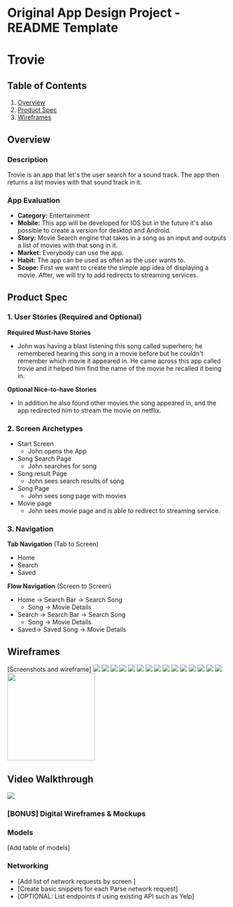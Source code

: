 Original App Design Project - README Template
===

# Trovie

## Table of Contents
1. [Overview](#Overview)
2. [Product Spec](#Product-Spec)
3. [Wireframes](#Wireframes)

## Overview
### Description
Trovie is an app that let's the user search for a sound track. The app then returns a list movies with that sound track in it.

### App Evaluation
- **Category:** Entertainment
- **Mobile:** This app will be developed for IOS but in the future it's also possible to create a version for desktop and Android.
- **Story:** Movie Search engine that takes in a song as an input and outputs a list of movies with that song in it.
- **Market:** Everybody can use the app.
- **Habit:** The app can be used as often as the user wants to.
- **Scope:** First we want to create the simple app idea of displaying a movie. After, we will try to add redirects to streaming services.

## Product Spec

### 1. User Stories (Required and Optional)

**Required Must-have Stories**

* John was having a blast listening this song called superhero, he remembered hearing this song in a movie before but he couldn't remember which movie it appeared in. He came across this app called trovie and it helped him find the name of the movie he recalled it being in. 

**Optional Nice-to-have Stories**

* In addition he also found other movies the song appeared in, and the app redirected him to stream the movie on netflix.

### 2. Screen Archetypes

* Start Screen
   * John opens the App
* Song Search Page
   * John searches for song
* Song result Page
   * John sees search results of song
* Song Page
   * John sees song page with movies
* Movie page
   * John sees movie page and is able to redirect to streaming service.

### 3. Navigation

**Tab Navigation** (Tab to Screen)

* Home
* Search
* Saved

**Flow Navigation** (Screen to Screen)

* Home -> Search Bar -> Search Song
   * Song -> Movie Details
* Search -> Search Bar -> Search Song
   * Song -> Movie Details
* Saved-> Saved Song -> Movie Details

## Wireframes
[Screenshots and wireframe]
![](https://i.ibb.co/L0Qsn06/Whats-App-Image-2023-04-01-at-11-18-07-AM.jpg)
![](https://i.imgur.com/BF0Plsp.png)
![](https://i.imgur.com/9AdyHz9.png)
![](https://i.imgur.com/8cfPQOI.png)
![](https://i.imgur.com/ibGoXoz.png)
![](https://i.imgur.com/oSVioxT.png)
![](https://i.imgur.com/9PMxELR.png)
![](https://i.imgur.com/mld755z.png)
![](https://i.imgur.com/XZzyUxU.png)
![](https://i.imgur.com/06Q5jCF.png)
![](https://i.imgur.com/pe0e9mT.png)
![](https://i.imgur.com/mhcr4ZK.png)
![](https://i.imgur.com/9LEk4Js.png)
![](https://i.imgur.com/MchnPoM.png)
![](https://i.imgur.com/wuczXwq.png)
<img src="(https://i.ibb.co/L0Qsn06/Whats-App-Image-2023-04-01-at-11-18-07-AM.jpg)" width=200>


## Video Walkthrough
![](https://github.com/TrovieApp/Trovie/blob/main/Screen-Recording-2023-05-04-at-1.gif)
### [BONUS] Digital Wireframes & Mockups

### Models
[Add table of models]
### Networking
- [Add list of network requests by screen ]
- [Create basic snippets for each Parse network request]
- [OPTIONAL: List endpoints if using existing API such as Yelp]
